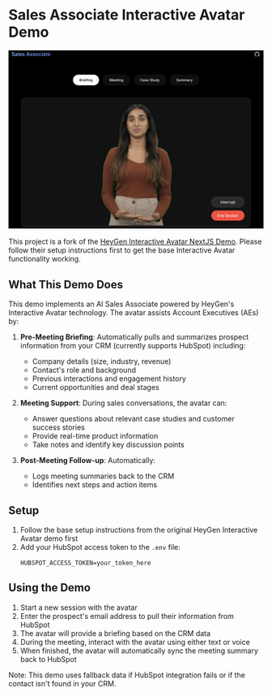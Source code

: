 # Sales Associate Interactive Avatar Demo

![Sales Associate Interactive Avatar Demo Screenshot](./public/demo.png)

This project is a fork of the [HeyGen Interactive Avatar NextJS Demo](https://github.com/HeyGen-Official/StreamingAvatarSDK). Please follow their setup instructions first to get the base Interactive Avatar functionality working.

## What This Demo Does

This demo implements an AI Sales Associate powered by HeyGen's Interactive Avatar technology. The avatar assists Account Executives (AEs) by:

1. **Pre-Meeting Briefing**: Automatically pulls and summarizes prospect information from your CRM (currently supports HubSpot) including:
   - Company details (size, industry, revenue)
   - Contact's role and background
   - Previous interactions and engagement history
   - Current opportunities and deal stages

2. **Meeting Support**: During sales conversations, the avatar can:
   - Answer questions about relevant case studies and customer success stories
   - Provide real-time product information
   - Take notes and identify key discussion points

3. **Post-Meeting Follow-up**: Automatically:
   - Logs meeting summaries back to the CRM
   - Identifies next steps and action items

## Setup

1. Follow the base setup instructions from the original HeyGen Interactive Avatar demo first
2. Add your HubSpot access token to the `.env` file:
   ```
   HUBSPOT_ACCESS_TOKEN=your_token_here
   ```

## Using the Demo

1. Start a new session with the avatar
2. Enter the prospect's email address to pull their information from HubSpot
3. The avatar will provide a briefing based on the CRM data
4. During the meeting, interact with the avatar using either text or voice
5. When finished, the avatar will automatically sync the meeting summary back to HubSpot

Note: This demo uses fallback data if HubSpot integration fails or if the contact isn't found in your CRM.
